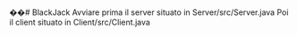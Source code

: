 ��#   B l a c k J a c k 
 
Avviare prima il server situato in Server/src/Server.java
Poi il client situato in Client/src/Client.java
 
